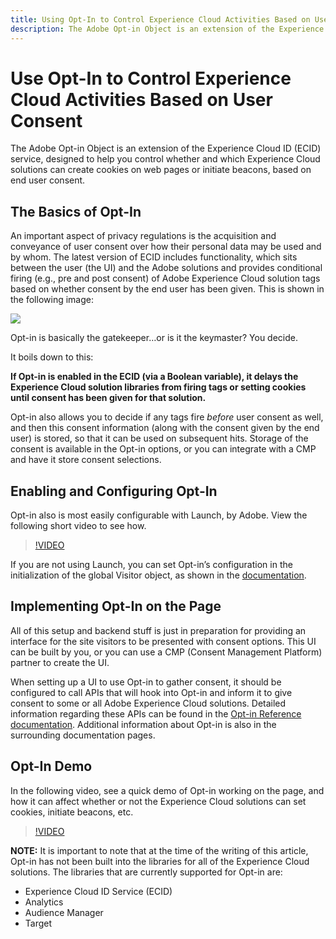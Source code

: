```yaml
---
title: Using Opt-In to Control Experience Cloud Activities Based on User Consent
description: The Adobe Opt-in Object is an extension of the Experience Cloud ID (ECID) service, designed to help you control whether and which Experience Cloud solutions can create cookies on web pages or initiate beacons, based on end user consent.
---
```


# Use Opt-In to Control Experience Cloud Activities Based on User Consent

The Adobe Opt-in Object is an extension of the Experience Cloud ID (ECID) service, designed to help you control whether and which Experience Cloud solutions can create cookies on web pages or initiate beacons, based on end user consent.

## The Basics of Opt-In

An important aspect of privacy regulations is the acquisition and conveyance of user consent over how their personal data may be used and by whom. The latest version of ECID includes functionality, which sits between the user (the UI) and the Adobe solutions and provides conditional firing (e.g., pre and post consent) of Adobe Experience Cloud solution tags based on whether consent by the end user has been given. This is shown in the following image:

![](../assets/opt-in.png)

Opt-in is basically the gatekeeper…or is it the keymaster? You decide.

It boils down to this:

**If Opt-in is enabled in the ECID (via a Boolean variable), it delays the Experience Cloud solution libraries from firing tags or setting cookies until consent has been given for that solution.**

Opt-in also allows you to decide if any tags fire *before* user consent as well, and then this consent information (along with the consent given by the end user) is stored, so that it can be used on subsequent hits. Storage of the consent is available in the Opt-in options, or you can integrate with a CMP and have it store consent selections.

## Enabling and Configuring Opt-In

Opt-in also is most easily configurable with Launch, by Adobe. View the following short video to see how.

>[!VIDEO](https://video.tv.adobe.com/v/26431/?quality=12)

If you are not using Launch, you can set Opt-in’s configuration in the initialization of the global Visitor object, as shown in the [documentation](https://marketing.adobe.com/resources/help/en_US/mcvid/getting-started.html).

## Implementing Opt-In on the Page

All of this setup and backend stuff is just in preparation for providing an interface for the site visitors to be presented with consent options. This UI can be built by you, or you can use a CMP (Consent Management Platform) partner to create the UI.

When setting up a UI to use Opt-in to gather consent, it should be configured to call APIs that will hook into Opt-in and inform it to give consent to some or all Adobe Experience Cloud solutions. Detailed information regarding these APIs can be found in the [Opt-in Reference documentation](https://marketing.adobe.com/resources/help/en_US/mcvid/api.html). Additional information about Opt-in is also in the surrounding documentation pages.

## Opt-In Demo

In the following video, see a quick demo of Opt-in working on the page, and how it can affect whether or not the Experience Cloud solutions can set cookies, initiate beacons, etc.

>[!VIDEO](https://video.tv.adobe.com/v/26432/?quality=12)

**NOTE:** It is important to note that at the time of the writing of this article, Opt-in has not been built into the libraries for all of the Experience Cloud solutions. The libraries that are currently supported for Opt-in are:

* Experience Cloud ID Service (ECID)
* Analytics
* Audience Manager
* Target
